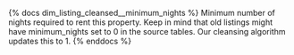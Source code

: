 {% docs dim_listing_cleansed__minimum_nights %} 
    Minimum number of nights required to rent this property.
    Keep in mind that old listings might have minimum_nights set to 0 in the source tables. Our cleansing algorithm updates this to 1.
{% enddocs %}